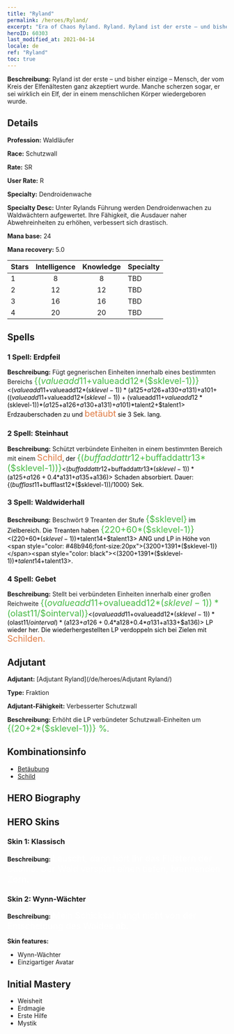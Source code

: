 ```yaml
---
title: "Ryland"
permalink: /heroes/Ryland/
excerpt: "Era of Chaos Ryland. Ryland. Ryland ist der erste – und bisher einzige – Mensch, der vom Kreis der Elfenältesten ganz akzeptiert wurde. Manche scherzen sogar, er sei wirklich ein Elf, der in einem menschlichen Körper wiedergeboren wurde."
heroID: 60303
last_modified_at: 2021-04-14
locale: de
ref: "Ryland"
toc: true
---
```

 **Beschreibung:** Ryland ist der erste – und bisher einzige – Mensch, der vom Kreis der Elfenältesten ganz akzeptiert wurde. Manche scherzen sogar, er sei wirklich ein Elf, der in einem menschlichen Körper wiedergeboren wurde.
## Details
 **Profession:** Waldläufer

 **Race:** Schutzwall

 **Rate:** SR

 **User Rate:** R

 **Specialty:** Dendroidenwache

 **Specialty Desc:** Unter Rylands Führung werden Dendroidenwachen zu Waldwächtern aufgewertet. Ihre Fähigkeit, die Ausdauer naher Abwehreinheiten zu erhöhen, verbessert sich drastisch.

 **Mana base:** 24

 **Mana recovery:** 5.0


  | Stars   |  Intelligence  |    Knowledge   |      Specialty     |
  |---------|:---------------:|:---------------:|--------------------|
  |    1    | 8 | 8 | TBD |
  |    2    | 12 | 12 | TBD |
  |    3    | 16 | 16 | TBD |
  |    4    | 20 | 20 | TBD |

## Spells
### 1 Spell: Erdpfeil
 **Beschreibung:** Fügt gegnerischen Einheiten innerhalb eines bestimmten Bereichs <span style="color: #48b946;font-size:20px">{($valueadd11+$valueadd12*($sklevel-1))}</span><span style="color: black"><($valueadd11+$valueadd12*($sklevel-1))*($a125+$a126+$a130+$a131)+$a101+(($valueadd11+$valueadd12*($sklevel-1))+($valueadd11+$valueadd12*($sklevel-1))*($a125+$a126+$a130+$a131)+$a101)*$talent2+$talent1> Erdzauberschaden zu und <span style="color: #e07c44;font-size:20px">betäubt</span><span style="color: black"> sie 3 Sek. lang.

### 2 Spell: Steinhaut
 **Beschreibung:** Schützt verbündete Einheiten in einem bestimmten Bereich mit einem <span style="color: #e07c44;font-size:20px">Schild</span><span style="color: black">, der <span style="color: #48b946;font-size:20px">{($buffaddattr12+$buffaddattr13*($sklevel-1))}</span><span style="color: black"><($buffaddattr12+$buffaddattr13*($sklevel-1))*($a125+$a126+0.4*$a131+$a135+$a136)> Schaden absorbiert. Dauer: {($bufflast11+$bufflast12*($sklevel-1))/1000} Sek.

### 3 Spell: Waldwiderhall
 **Beschreibung:** Beschwört 9 Treanten der Stufe <span style="color: #48b946;font-size:20px">{$sklevel}</span><span style="color: black"> im Zielbereich. Die Treanten haben <span style="color: #48b946;font-size:20px">{220+60*($sklevel-1)}</span><span style="color: black"><(220+60*($sklevel-1))*$talent14+$talent13> ANG und LP in Höhe von <span style="color: #48b946;font-size:20px">{3200+1391*($sklevel-1)}</span><span style="color: black"><(3200+1391*($sklevel-1))*$talent14+$talent13>.

### 4 Spell: Gebet
 **Beschreibung:** Stellt bei verbündeten Einheiten innerhalb einer großen Reichweite <span style="color: #48b946;font-size:20px">{($ovalueadd11+$ovalueadd12*($sklevel-1))*($olast11/$ointerval)}</span><span style="color: black"><($ovalueadd11+$ovalueadd12*($sklevel-1))*($olast11/$ointerval)*($a123+$a126+0.4*$a128+0.4*$a131+$a133+$a136)> LP wieder her. Die wiederhergestellten LP verdoppeln sich bei Zielen mit <span style="color: #e07c44;font-size:20px">Schilden.</span><span style="color: black">


## Adjutant

 **Adjutant:**  [Adjutant Ryland](/de/heroes/Adjutant Ryland/) 

 **Type:**  Fraktion 

 **Adjutant-Fähigkeit:**  Verbesserter Schutzwall 

 **Beschreibung:** Erhöht die LP verbündeter Schutzwall-Einheiten um <span style="color: #48b946;font-size:20px">{(20+2*($sklevel-1))} %</span><span style="color: black">.

## Kombinationsinfo

* [Betäubung](/de/combination/Betäubung/) 
* [Schild](/de/combination/Schild/) 

## HERO Biography

## HERO Skins
### Skin 1: **Klassisch**

 **Beschreibung:** <span style="color: #ffffff;font-size:20px">Lauscht, dann hört Ihr das Flüstern der Bäume. Der Wald verspürt einen tiefen, brennenden Zorn.</span>


### Skin 2: **Wynn-Wächter**

 **Beschreibung:** <span style="color: #ffffff;font-size:20px">Mein Schicksal hängt nicht von der Entscheidung des Waldes ab.</span>

 **Skin features:** 

   - Wynn-Wächter
   - Einzigartiger Avatar


## Initial Mastery
   - Weisheit
   - Erdmagie
   - Erste Hilfe
   - Mystik
